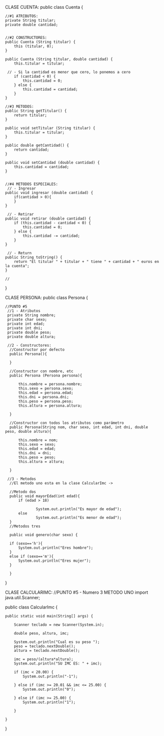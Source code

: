CLASE CUENTA:
public class Cuenta {
	
	//#1 ATRIBUTOS:
    private String titular;
    private double cantidad;
    
    
    //#2 CONSTRUCTORES:
    public Cuenta (String titular) {
        this (titular, 0); 
    }
 
    public Cuenta (String titular, double cantidad) {
        this.titular = titular;
        
     // - Si la cantidad es menor que cero, lo ponemos a cero
        if (cantidad < 0) {
            this.cantidad = 0;
        } else {
            this.cantidad = cantidad;
        }
    }
    
    //#3 METODOS:
    public String getTitular() {
        return titular;
    }
 
    public void setTitular (String titular) {
        this.titular = titular;
    }
 
    public double getCantidad() {
        return cantidad;
    }
 
    public void setCantidad (double cantidad) {
        this.cantidad = cantidad;
    }


    //#4 METODOS ESPECIALES:
     // - Ingresar
    public void ingresar (double cantidad) {
        if(cantidad > 0){
        }
    }
    
     // - Retirar
    public void retirar (double cantidad) {
        if (this.cantidad - cantidad < 0) {
            this.cantidad = 0;
        } else {
            this.cantidad -= cantidad;
        }
    }
    
     // - Return
    public String toString() {
        return "El titular " + titular + " tiene " + cantidad + " euros en la cuenta";
    }
    
    //


    
}

CLASE PERSONA:
public class Persona {
	
	//PUNTO #5
	 //1 - Atributos
	 private String nombre;
	 private char sexo;
	 private int edad;
	 private int dni;
	 private double peso;
	 private double altura;
	
	 //2 - Constructores:
	  //Constructor por defecto
	  public Persona(){
        
      }
	  
	  //Constructor con nombre, etc
	  public Persona (Persona persona){
		  
          this.nombre = persona.nombre;
          this.sexo = persona.sexo;
          this.edad = persona.edad;
          this.dni = persona.dni;
          this.peso = persona.peso;
          this.altura = persona.altura;
             
      }
	  
	  //Constructor con todos los atributos como parámetro
	  public Persona(String nom, char sexo, int edad, int dni, double peso, double altura){
		  
          this.nombre = nom;       
          this.sexo = sexo;
          this.edad = edad;
          this.dni = dni;
          this.peso = peso;
          this.altura = altura;
                    
      }
	  
	 //3 - Metodos
	  //El metodo uno esta en la clase CalcularImc ->
	  
	  //Metodo dos
	  public void mayorEdad(int edad){
          if (edad > 18)
        	  
                  System.out.println("Es mayor de edad");
          else
                  System.out.println("Es menor de edad");
      }
	  //Metodos tres
	     
      public void genero(char sexo) {
     
      if (sexo=='h'){
          System.out.println("Eres hombre");
      }
      else if (sexo=='m'){
          System.out.println("Eres mujer");
      }
     
      }
      
    
	  
	
}

CLASE CALCULARIMC:
//PUNTO #5 - Numero 3 METODO UNO
import java.util.Scanner;

public class CalcularImc {

    public static void main(String[] args) {

        Scanner teclado = new Scanner(System.in);
     
        double peso, altura, imc;

        System.out.println("Cual es su peso ");
        peso = teclado.nextDouble();
        altura = teclado.nextDouble();

        imc = peso/(altura*altura);
        System.out.println("SU IMC ES: " + imc);
    
        if (imc < 20.00) {
            System.out.println("-1");

        } else if (imc >= 20.01 && imc <= 25.00) {
            System.out.println("0");

        } else if (imc >= 25.00) {
            System.out.println("1");

        }

    }

 

}
